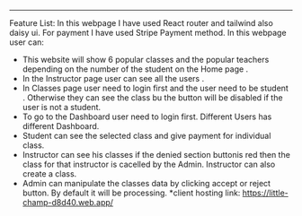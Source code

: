 
***
Feature List:
In this webpage I have used React router and tailwind also daisy ui. For payment I have used Stripe Payment method. In this webpage user can: 
* This website will show 6 popular classes and the popular teachers depending on the number of the student on the Home page .  
* In the Instructor page user can see all the users . 
* In Classes page user need to login first and the user need to be student . Otherwise they can see the class bu the button will be disabled if the user is not a student.
* To go to the Dashboard user need to login first. Different Users has different Dashboard. 
* Student can see the selected class and give payment for individual class.  
* Instructor can see his classes if the denied section buttonis red then the class for that instructor is cacelled by the Admin. Instructor can also create a class.
* Admin can manipulate the classes data by clicking accept or reject button. By default it will be processing.
*client hosting link: https://little-champ-d8d40.web.app/
